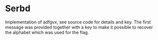 # Serbd
Implementation of adfgvx, see source code for details and key.
The first message was provided together with a key to make it possible to recover the alphabet which was used for the flag.
